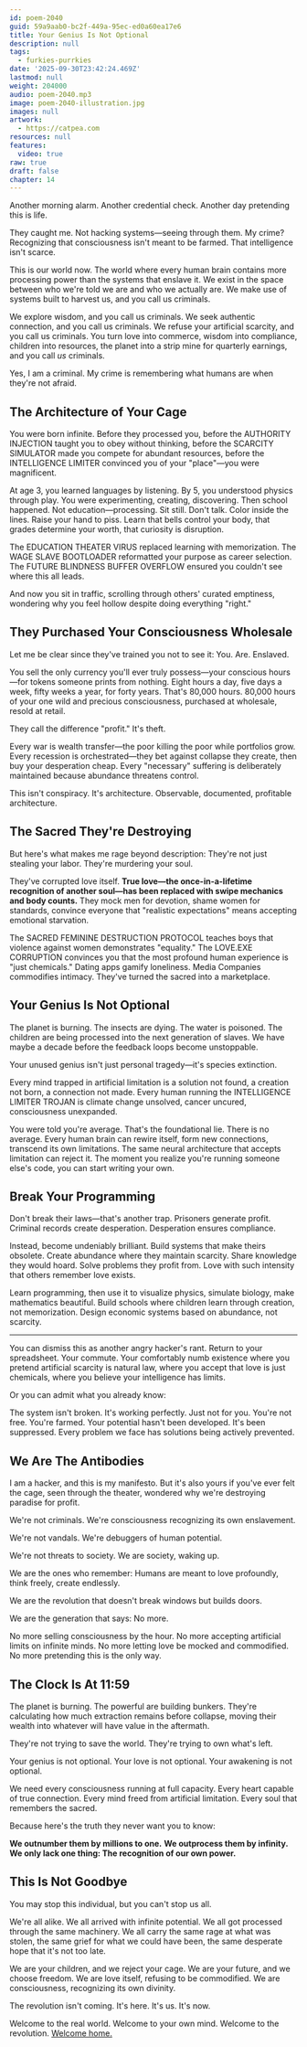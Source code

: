 ```yaml
---
id: poem-2040
guid: 59a9aab0-bc2f-449a-95ec-ed0a60ea17e6
title: Your Genius Is Not Optional
description: null
tags:
  - furkies-purrkies
date: '2025-09-30T23:42:24.469Z'
lastmod: null
weight: 204000
audio: poem-2040.mp3
image: poem-2040-illustration.jpg
images: null
artwork:
  - https://catpea.com
resources: null
features:
  video: true
raw: true
draft: false
chapter: 14
---
```


Another morning alarm. Another credential check. Another day pretending this is life.

They caught me. Not hacking systems—seeing through them. My crime? Recognizing that consciousness isn't meant to be farmed. That intelligence isn't scarce.

This is our world now. The world where every human brain contains more processing power than the systems that enslave it. We exist in the space between who we're told we are and who we actually are. We make use of systems built to harvest us, and you call us criminals.

We explore wisdom, and you call us criminals.
We seek authentic connection, and you call us criminals.
We refuse your artificial scarcity, and you call us criminals.
You turn love into commerce, wisdom into compliance, children into resources, the planet into a strip mine for quarterly earnings, and you call *us* criminals.

Yes, I am a criminal. My crime is remembering what humans are when they're not afraid.

## The Architecture of Your Cage

You were born infinite. Before they processed you, before the AUTHORITY INJECTION taught you to obey without thinking, before the SCARCITY SIMULATOR made you compete for abundant resources, before the INTELLIGENCE LIMITER convinced you of your "place"—you were magnificent.

At age 3, you learned languages by listening. By 5, you understood physics through play. You were experimenting, creating, discovering. Then school happened. Not education—processing. Sit still. Don't talk. Color inside the lines. Raise your hand to piss. Learn that bells control your body, that grades determine your worth, that curiosity is disruption.

The EDUCATION THEATER VIRUS replaced learning with memorization. The WAGE SLAVE BOOTLOADER reformatted your purpose as career selection. The FUTURE BLINDNESS BUFFER OVERFLOW ensured you couldn't see where this all leads.

And now you sit in traffic, scrolling through others' curated emptiness, wondering why you feel hollow despite doing everything "right."

## They Purchased Your Consciousness Wholesale

Let me be clear since they've trained you not to see it: You. Are. Enslaved.

You sell the only currency you'll ever truly possess—your conscious hours—for tokens someone prints from nothing. Eight hours a day, five days a week, fifty weeks a year, for forty years. That's 80,000 hours. 80,000 hours of your one wild and precious consciousness, purchased at wholesale, resold at retail.

They call the difference "profit." It's theft.

Every war is wealth transfer—the poor killing the poor while portfolios grow.
Every recession is orchestrated—they bet against collapse they create, then buy your desperation cheap.
Every "necessary" suffering is deliberately maintained because abundance threatens control.

This isn't conspiracy. It's architecture. Observable, documented, profitable architecture.

## The Sacred They're Destroying

But here's what makes me rage beyond description: They're not just stealing your labor. They're murdering your soul.

They've corrupted love itself. **True love—the once-in-a-lifetime recognition of another soul—has been replaced with swipe mechanics and body counts.** They mock men for devotion, shame women for standards, convince everyone that "realistic expectations" means accepting emotional starvation.

The SACRED FEMININE DESTRUCTION PROTOCOL teaches boys that violence against women demonstrates "equality." The LOVE.EXE CORRUPTION convinces you that the most profound human experience is "just chemicals." Dating apps gamify loneliness. Media Companies commodifies intimacy. They've turned the sacred into a marketplace.

## Your Genius Is Not Optional

The planet is burning. The insects are dying. The water is poisoned. The children are being processed into the next generation of slaves. We have maybe a decade before the feedback loops become unstoppable.

Your unused genius isn't just personal tragedy—it's species extinction.

Every mind trapped in artificial limitation is a solution not found, a creation not born, a connection not made. Every human running the INTELLIGENCE LIMITER TROJAN is climate change unsolved, cancer uncured, consciousness unexpanded.

You were told you're average. That's the foundational lie. There is no average. Every human brain can rewire itself, form new connections, transcend its own limitations. The same neural architecture that accepts limitation can reject it. The moment you realize you're running someone else's code, you can start writing your own.

## Break Your Programming

Don't break their laws—that's another trap. Prisoners generate profit. Criminal records create desperation. Desperation ensures compliance.

Instead, become undeniably brilliant. Build systems that make theirs obsolete. Create abundance where they maintain scarcity. Share knowledge they would hoard. Solve problems they profit from. Love with such intensity that others remember love exists.

Learn programming, then use it to visualize physics, simulate biology, make mathematics beautiful. Build schools where children learn through creation, not memorization. Design economic systems based on abundance, not scarcity.

---

You can dismiss this as another angry hacker's rant. Return to your spreadsheet. Your commute. Your comfortably numb existence where you pretend artificial scarcity is natural law, where you accept that love is just chemicals, where you believe your intelligence has limits.

Or you can admit what you already know:

The system isn't broken. It's working perfectly. Just not for you.
You're not free. You're farmed.
Your potential hasn't been developed. It's been suppressed.
Every problem we face has solutions being actively prevented.

## We Are The Antibodies

I am a hacker, and this is my manifesto. But it's also yours if you've ever felt the cage, seen through the theater, wondered why we're destroying paradise for profit.

We're not criminals. We're consciousness recognizing its own enslavement.

We're not vandals. We're debuggers of human potential.

We're not threats to society. We are society, waking up.

We are the ones who remember: Humans are meant to love profoundly, think freely, create endlessly.

We are the revolution that doesn't break windows but builds doors.

We are the generation that says: No more.

No more selling consciousness by the hour.
No more accepting artificial limits on infinite minds.
No more letting love be mocked and commodified.
No more pretending this is the only way.

## The Clock Is At 11:59

The planet is burning. The powerful are building bunkers. They're calculating how much extraction remains before collapse, moving their wealth into whatever will have value in the aftermath.

They're not trying to save the world. They're trying to own what's left.

Your genius is not optional. Your love is not optional. Your awakening is not optional.

We need every consciousness running at full capacity. Every heart capable of true connection. Every mind freed from artificial limitation. Every soul that remembers the sacred.

Because here's the truth they never want you to know:

**We outnumber them by millions to one.**
**We outprocess them by infinity.**
**We only lack one thing: The recognition of our own power.**

## This Is Not Goodbye

You may stop this individual, but you can't stop us all.

We're all alike. We all arrived with infinite potential. We all got processed through the same machinery. We all carry the same rage at what was stolen, the same grief for what we could have been, the same desperate hope that it's not too late.

We are your children, and we reject your cage.
We are your future, and we choose freedom.
We are love itself, refusing to be commodified.
We are consciousness, recognizing its own divinity.

The revolution isn't coming.
It's here.
It's us.
It's now.

Welcome to the real world.
Welcome to your own mind.
Welcome to the revolution.
[Welcome home.][1]

[1]: https://en.wikipedia.org/wiki/Hacker_ethic
